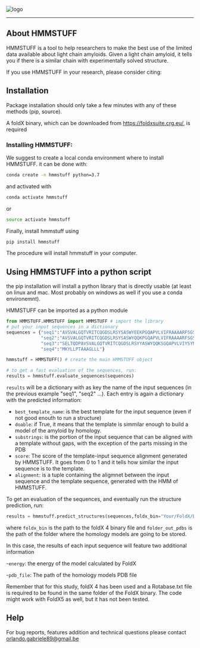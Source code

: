 ![logo](HMMSTUFF/logo.jpg)

---

## About HMMSTUFF

HMMSTUFF is a tool to help researchers to make the best use of the limited data available about light chain amyloids.
Given a light chain amyloid, it tells you if there is a similar chain with experimentally solved structure.

If you use HMMSTUFF in your research, please consider citing:


## Installation

Package installation should only take a few minutes with any of these methods (pip, source).

A foldX binary, which can be downloaded from https://foldxsuite.crg.eu/, is required

### Installing HMMSTUFF:

We suggest to create a local conda environment where to install HMMSTUFF. it can be done with:

```sh
conda create -n hmmstuff python=3.7
```
and activated with

```sh
conda activate hmmstuff
```

or

```sh
source activate hmmstuff
```

Finally, install hmmstuff using

```sh
pip install hmmstuff
```

The procedure will install hmmstuff in your computer.

## Using HMMSTUFF into a python script

the pip installation will install a python library that is directly usable (at least on linux and mac. Most probably on windows as well if you use a conda environemnt).

HMMSTUFF can be imported as a python module

```python
from HMMSTUFF.HMMSTUFF import HMMSTUFF # import the library
# put your input sequences in a dictionary
sequences = {"seq1":"AVSVALGQTVRITCQGDSLRSYSASWYEEKPGQAPVLVIFRAAAARFSGSSSGNTASLTITGAQAEDEADYYCNSRDSSANHQAAAAVFGGGTKLTV",
             "seq2":"AVSVALGQTVRITCQGDSLRSYSASWYQQKPGQAPVLVIFRAAAARFSGSSSGNTASLTITGAQAEDEADYYCNSRDSSANHVFGGGTKLTV",
             "seq3":"SELTQDPAVSVALGQTVRITCQGDSLRSYYASWYQQKSGQAPVLVIYSYNNRPSGIPDRFSGSNSGNTASLTITGAQAEDEADYYCNSRDSSGHHLVFGGGTKLTVLGQPKAAPS",
             "seq4":"MKYLLPTAAAGLLL"} 

hmmstuff = HMMSTUFF() # create the main HMMSTUFF object

# to get a fast evaluation of the sequences, run:
results = hmmstuff.evaluate_sequences(sequences)
```

```results``` will be a dictionary with as key the name of the input sequences (in the previous example "seq1", "seq2" ...). 
Each entry is again a dictionary with the predicted information:
- ```best_template_name```: is the best template for the input sequence (even if not good enouth to run a structure)
- ```doable```: if True, it means that the template is simmilar enough to build a model of the amyloid by homology.
- ```substrings```: is the portion of the input sequence that can be aligned with a template without gaps, with the exception of the parts missing in the PDB
- ```score```: The score of the template-input sequence alignment generated by HMMSTUFF. It goes from 0 to 1 and it tells how similar the input sequence is to the template.
- ```alignment```: is a tuple containing the aligmnet between the input sequence and the template sequence, generated with the HMM of HMMSTUFF.


To get an evaluation of the sequences, and eventually run the structure prediction, run:
```python
results = hmmstuff.predict_structures(sequences,foldx_bin="Your/FoldX/Bin/path",folder_out_pdbs="Your/output/path/")
```
where ```foldx_bin``` is the path to the foldX 4 binary file and ```folder_out_pdbs``` is the path of the folder where the homology models are going to be stored.

In this case, the results of each input sequence will feature two additional information

-```energy```: the energy of the model calculated by FoldX

-```pdb_file```: The path of the homology models PDB file

Remember that for this study, foldX 4 has been used and a Rotabase.txt file is required to be found in the same folder of the FoldX binary. The code might work with FoldX5 as well, but it has not been tested.

## Help

For bug reports, features addition and technical questions please contact orlando.gabriele89@gmail.be
